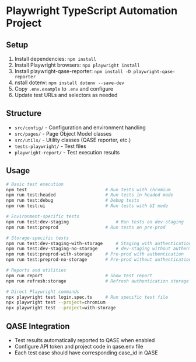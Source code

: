 # Playwright TypeScript Automation Project

## Setup
1. Install dependencies: `npm install`
2. Install Playwright browsers: `npx playwright install`
3. Install playwright-qase-reporter: `npm install -D playwright-qase-reporter`
4. nstall dotenv: `npm install dotenv --save-dev`
5. Copy `.env.example` to `.env` and configure
6. Update test URLs and selectors as needed

## Structure
- `src/config/` - Configuration and environment handling
- `src/pages/` - Page Object Model classes
- `src/utils/` - Utility classes (QASE reporter, etc.)
- `tests-playwright/` - Test files
- `playwright-report/` - Test execution results

## Usage
```bash
# Basic test execution
npm test                              # Run tests with chromium
npm run test:headed                   # Run tests in headed mode
npm run test:debug                    # Debug tests
npm run test:ui                       # Run tests with UI mode

# Environment-specific tests
npm run test:dev-staging                  # Run tests on dev-staging
npm run test:preprod                  # Run tests on pre-prod

# Storage-specific tests
npm run test:dev-staging-with-storage     # Staging with authentication
npm run test:dev-staging-no-storage       # dev-staging without authentication
npm run test:preprod-with-storage     # Pre-prod with authentication
npm run test:preprod-no-storage       # Pre-prod without authentication

# Reports and utilities
npm run report                        # Show test report
npm run refresh:storage               # Refresh authentication storage

# Direct Playwright commands
npx playwright test login.spec.ts     # Run specific test file
npx playwright test --project=chromium
npx playwright test --project=with-storage
```

## QASE Integration
- Test results automatically reported to QASE when enabled
- Configure API token and project code in qase.env file
- Each test case should have corresponding case_id in QASE